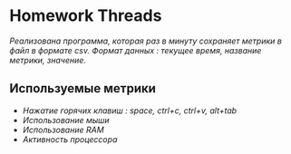 # Homework Threads 

*Реализована программа, которая раз в минуту сохраняет метрики в файл в формате csv.*
*Формат данных : текущее время, название метрики, значение.*

## Используемые метрики

- *Нажатие горячих клавиш : space, ctrl+c, ctrl+v, alt+tab*
- *Использование мыши*
- *Использование RAM*
- *Активность процессора*



